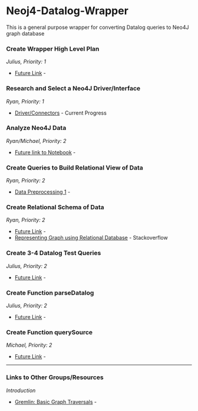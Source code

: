 
# Neoj4-Datalog-Wrapper

This is a general purpose wrapper for converting Datalog queries to Neo4J graph database

### Create Wrapper High Level Plan

_Julius, Priority: 1_
- [Future Link](README.md) - 

### Research and Select a Neo4J Driver/Interface

_Ryan, Priority: 1_
- [Driver/Connectors](https://github.com/mas-dse-rriopell/Neoj4-Datalog-Wrapper/blob/master/Neo4J_Connectors.ipynb) - Current Progress 

### Analyze Neo4J Data

_Ryan/Michael, Priority: 2_ 
- [Future link to Notebook](README.md) - 

### Create Queries to Build Relational View of Data 

_Ryan, Priority: 2_
- [Data Preprocessing 1](README.md) - 

### Create Relational Schema of Data

_Ryan, Priority: 2_
- [Future Link](README.md) - 
- [Representing Graph using Relational Database](http://stackoverflow.com/questions/2968893/representing-graph-using-relational-database) - Stackoverflow

### Create 3-4 Datalog Test Queries
_Julius, Priority: 2_
- [Future Link](README.md) - 

### Create Function parseDatalog
_Julius, Priority: 2_
- [Future Link](README.md) - 

### Create Function querySource
_Michael, Priority: 2_
- [Future Link](README.md) - 

---

### Links to Other Groups/Resources

_Introduction_
- [Gremlin: Basic Graph Traversals](https://github.com/tinkerpop/gremlin/wiki/Basic-Graph-Traversals) -  
